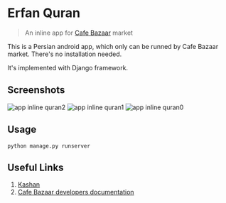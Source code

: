 # Erfan Quran
> An inline app for [Cafe Bazaar](http://cafebazaar.ir) market

This is a Persian android app, which only can be runned by Cafe Bazaar market. There's no installation needed.

It's implemented with Django framework.

## Screenshots
![app inline quran2](https://user-images.githubusercontent.com/7780269/46573690-c6638d80-c9a5-11e8-8f77-938989217150.jpg|width=200)
![app inline quran1](https://user-images.githubusercontent.com/7780269/46573691-c95e7e00-c9a5-11e8-91af-6e802e396268.jpg|width=200)
![app inline quran0](https://user-images.githubusercontent.com/7780269/46573694-ce233200-c9a5-11e8-9eb1-344a624be6a2.jpg|width=200)

## Usage
```
python manage.py runserver
```

## Useful Links
1. [Kashan](http://kashan.cafebazaar.ir/)
2. [Cafe Bazaar developers documentation](http://developers.cafebazaar.ir/fa/inline-apps/)

